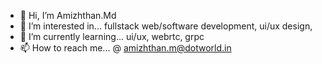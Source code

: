 - 👋 Hi, I’m Amizhthan.Md
- 👀 I’m interested in... fullstack web/software development, ui/ux design,
- 🌱 I’m currently learning... ui/ux, webrtc, grpc
- 📫 How to reach me... @ amizhthan.m@dotworld.in

<!---
amizhthan-dotworld/amizhthan-dotworld is a ✨ special ✨ repository because its `README.md` (this file) appears on your GitHub profile.
You can click the Preview link to take a look at your changes.
--->
